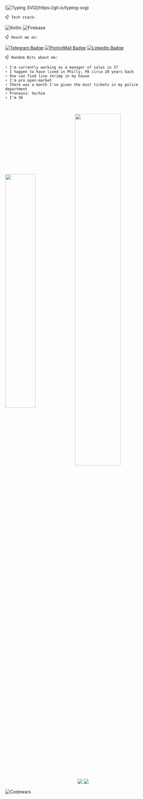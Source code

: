 [![Typing SVG](http://readme-typing-svg.herokuapp.com?color=%231D87C4&size=15&multiline=true&width=600&height=70&lines=Hey%2C+I'm+Alex!++%F0%9F%91%8B;I+absolutely+adore+Kotlin+and+strive+to+bring;clean+and+maintainable+code+to+the+table+no+matter+what.)](https://git.io/typing-svg)

    📫 Tech stack:
![Kotlin](https://img.shields.io/badge/kotlin-%230095D5.svg?style=flat&logo=kotlin&logoColor=white)
![Firebase](https://img.shields.io/badge/firebase-%23039BE5.svg?style=flat&logo=firebase)

    📫 Reach me on: 
[![Telegram Badge](https://img.shields.io/badge/Telegram-informational?style=flat&logo=Telegram&logoColor=white&color=1086CA)](https://t.me/okrav)
[![ProtonMail Badge](https://img.shields.io/badge/ProtonMail-8B89CC?style=flat&logo=protonmail&logoColor=white)](mailto:okravi@protonmail.com)
[![LinkedIn Badge](https://img.shields.io/badge/LinkedIn-informational?style=flat&logo=LinkedIn&logoColor=white&color=0D76A8)](https://www.linkedin.com/in/alexander-ollie-kravchenko-he-him-0829ab18a/)


    📫 Random Bits about me:

    ⚡️ I'm currently working as a manager of sales in IT
    ⚡️ I happen to have lived in Philly, PA circa 20 years back
    ⚡️ One can find live shrimp in my house
    ⚡️ I'm pro open-market
    ⚡️ There was a month I've given the most tickets in my police department
    ⚡️ Pronouns: he/him
    ⚡️ I'm 36
    
    
<p>&nbsp;</p> 
<p></p> 

 <div class="container"> 
<img src="https://github-readme-twitter.gazf.vercel.app/api?id=alekravchenko&layout=wide" align="center" style="vertical-align:middle" width="44%">
<img src="https://github-readme-streak-stats.herokuapp.com/?user=okravi&theme=dark" width="54%" align="center" style="vertical-align:middle" >
 </div> 
 
<p>&nbsp;</p> 
<p></p> 


<p align='center'>
<a href="#"><img src="https://github.r2v.ch/codewars?user=okravi&stroke=%23BB432C"></a> 
<a href="#"><img src="https://badges.pufler.dev/visits/okravi/okravi"></a> 
</p>

![Codewars](https://github.r2v.ch/codewars?user=okravi&stroke=%23BB432C)




